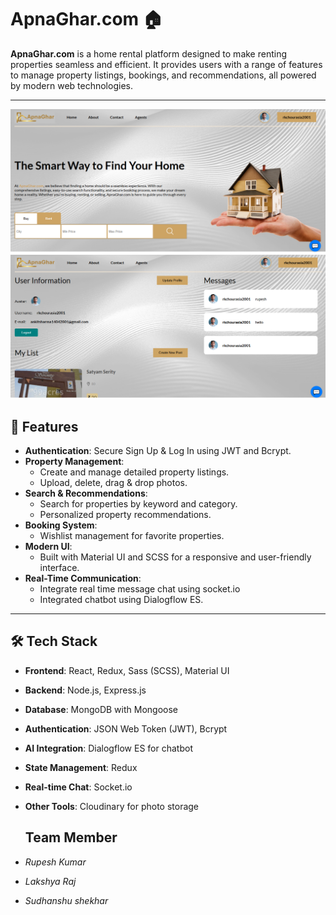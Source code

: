 # ApnaGhar.com 🏠

**ApnaGhar.com** is a home rental platform designed to make renting properties seamless and efficient. It provides users with a range of features to manage property listings, bookings, and recommendations, all powered by modern web technologies.

---

![Alt Text](client/public/img1.png "Apnaghar")
![Alt Text](client/public/img2.png "Apnaghar")

## 🚀 Features

- **Authentication**: Secure Sign Up & Log In using JWT and Bcrypt.
- **Property Management**:
  - Create and manage detailed property listings.
  - Upload, delete, drag & drop photos.
- **Search & Recommendations**:
  - Search for properties by keyword and category.
  - Personalized property recommendations.
- **Booking System**:
  - Wishlist management for favorite properties.
- **Modern UI**:
  - Built with Material UI and SCSS for a responsive and user-friendly interface.
- **Real-Time Communication**:
  - Integrate real time message chat using socket.io
  - Integrated chatbot using Dialogflow ES.
  
---

## 🛠️ Tech Stack

- **Frontend**: React, Redux, Sass (SCSS), Material UI
- **Backend**: Node.js, Express.js
- **Database**: MongoDB with Mongoose
- **Authentication**: JSON Web Token (JWT), Bcrypt
- **AI Integration**: Dialogflow ES for chatbot
- **State Management**: Redux
- **Real-time Chat**: Socket.io
- **Other Tools**: Cloudinary for photo storage

  ##  Team Member

- *Rupesh Kumar*
- *Lakshya Raj*
- *Sudhanshu shekhar*





